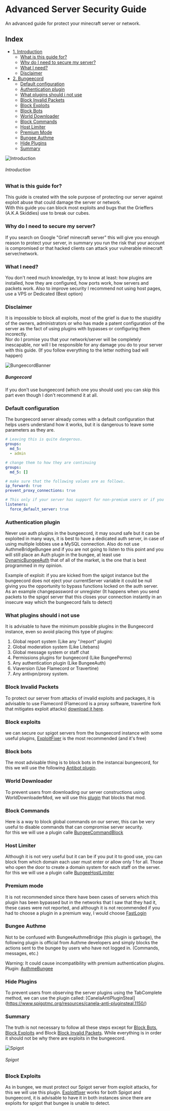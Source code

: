 # Advanced Server Security Guide
An advanced guide for protect your minecraft server or network.

## Index
- [1. Introduction](#introduction)
  - [What is this guide for?](#what-is-this-guide-for)
  - [Why do I need to secure my server?](#why-do-I-need-to-secure-my-server)
  - [What I need?](#what-i-need)
  - [Disclaimer](#disclaimer)
- [2. Bungeecord](#bungeecord)
  - [Default configuration](#default-configuration)
  - [Authentication plugin](#authentication-plugin)
  - [What plugins should i not use](#what-plugins-should-i-not-use)
  - [Block Invalid Packets](#block-invalid-packets)
  - [Block Exploits](#block-exploits)
  - [Block Bots](#block-bots)
  - [World Downloader](#world-downloader)
  - [Block Commands](#block-commands)
  - [Host Limiter](#host-limiter)
  - [Premium Mode](#premium-mode)
  - [Bungee Authme](#bungee-authme)
  - [Hide Plugins](#hide-plugins)
  - [Summary](#summary)

![Introduction](http://i.imgur.com/Ih40NJz.png)
###### Introduction
### What is this guide for?
This guide is created with the sole purpose of protecting our server against exploit abuse that could damage the server or network.  
With this guide you can block most exploits and bugs that the Grieffers (A.K.A Skiddies) use to break our cubes.  

### Why do I need to secure my server?
If you search on Google "Grief minecraft server" this will give you enough reason to protect your server, in summary you run the risk that your account is compromised or that hacked clients can attack your vulnerable minecraft server/network.  

### What I need?
You don't need much knowledge, try to know at least: how plugins are installed, how they are configured, how ports work, how servers and packets work. Also to improve security I recommend not using host pages, use a VPS or Dedicated (Best option)

### Disclaimer
It is impossible to block all exploits, most of the grief is due to the stupidity of the owners, administrators or who has made a patent configuration of the server as the fact of using plugins with bypasses or configuring them incorectly.  
Nor do I promise you that your network/server will be completely inescapable, nor will I be responsible for any damage you do to your server with this guide. (If you follow everything to the letter nothing bad will happen)  
  
![BungeecordBanner](http://i.imgur.com/HyNnNGE.png)  
##### Bungeecord
If you don't use bungeecord (which one you should use) you can skip this part even though I don't recommend it at all.  

### Default configuration
The bungeecord server already comes with a default configuration that helps users understand how it works, but it is dangerous to leave some parameters as they are.  
```yaml
# Leaving this is quite dangerous.
groups:
  md_5:
  - admin

# change them to how they are continuing
groups:
  md_5: []

# make sure that the following values are as follows.
ip_forward: true
prevent_proxy_connections: true

# This only if your server has support for non-premium users or if you want users to enter the lobby to forcefully enter.
listeners:
  force_default_server: true
```

### Authentication plugin
Never use auth plugins in the bungeecord, it may sound safe but it can be exploited in many ways, it is best to have a dedicated auth server, in case of using multiple lobbies use a MySQL connection. Also do not use AuthmeBridgeBungee and if you are not going to listen to this point and you will still place an Auth plugin in the bungee, at least use [DynamicBungeeAuth](https://www.spigotmc.org/resources/dynamicbungeeauth-premium-command-semi-premium-system-sessions.27480) that of all of the market, is the one that is best programmed in my opinion.

Example of exploit: 
if you are kicked from the spigot instance but the bungeecord does not eject your currentServer variable it could be null giving you the opportunity to bypass functions locked on the auth server. As an example changepassword or unregister (It happens when you send packets to the spigot server that this closes your connection instantly in an insecure way which the bungeecord fails to detect)

### What plugins should i not use
It is advisable to have the minimum possible plugins in the Bungeecord instance, even so avoid placing this type of plugins:
1. Global report system (Like any "/report" plugin)
2. Global moderation system (Like Litebans)
3. Global message system or staff chat
4. Permissions plugins for bungeecord (Like BungeePerms)
5. Any authentication plugin (Like BungeeAuth)
6. Viaversion (Use Flamecord or Travertine)
7. Any antivpn/proxy system.

### Block Invalid Packets
To protect our server from attacks of invalid exploits and packages, it is advisable to use Flamecord (Flamecord is a proxy software, travertine fork that mitigates exploit attacks) [download it here](https://2l-studios.com/flamecord/).

### Block exploits
we can secure our spigot servers from the bungeecord instance with some useful plugins, [ExploitFixer](https://www.spigotmc.org/resources/2ls-exploitfixer-professional-server-antiexploit.62842/) is the most recommended (and it's free)

### Block bots
The most advisable thing is to block bots in the instancai bungeecord, for this we will use the following [Antibot plugin](https://www.spigotmc.org/resources/2ls-antibot-the-ultimate-antibot-plugin.62847/).

### World Downloader
To prevent users from downloading our server constructions using WorldDownloaderMod, we will use this [plugin](https://www.spigotmc.org/resources/antiworlddownloader-bungee.37106/) that blocks that mod.

### Block Commands
Here is a way to block global commands on our server, this can be very useful to disable commands that can compromise server security.  
for this we will use a plugin calle [BungeeCommandBlock](https://www.spigotmc.org/resources/bungee-command-block.5935/)

### Host Limiter
Although it is not very useful but it can be if you put it to good use, you can block from which domain each user must enter or allow only 1 for all. Those who open the door to create a domain system for each staff on the server.  
for this we will use a plugin calle [BungeeHostLimiter](https://www.spigotmc.org/resources/bungeehostlimiter.13036/)

### Premium mode
It is not recommended since there have been cases of servers which this plugin has been bypassed but in the networks that I saw that they had it, these cases were not reported, and although it is not recommended if you had to choose a plugin in a premium way, I would choose [FastLogin](https://www.spigotmc.org/resources/srlegsinis-fast-login-login-made-faster-and-easier.53222/)

### Bungee Authme
Not to be confused with BungeeAuthmeBridge (this plugin is garbage), the following plugin is official from Authme developers and simply blocks the actions sent to the bungee by users who have not logged in. (Commands, messages, etc.)  

Warning: It could cause incompatibility with premium authentication plugins.  
Plugin: [AuthmeBungee](https://www.spigotmc.org/resources/authmebungee.50219/)

### Hide Plugins
To prevent users from observing the server plugins using the TabComplete method, we can use the plugin called: [CanelaAntiPluginSteal] (https://www.spigotmc.org/resources/canela-anti-pluginsteal.1150/)

### Summary
The truth is not necessary to follow all these steps except for [Block Bots](#block-bots), [Block Exploits](#block-exploits) and Block [Block Invalid Packets](#block-invalid-packets). While everything is in order it should not be why there are exploits in the bungeecord.

![Spigot](http://i.imgur.com/SUHpEno.png)
###### Spigot

### Block Exploits
As in bungee, we must protect our Spigot server from exploit attacks, for this we will use this plugin. [Exploitfixer](https://www.spigotmc.org/resources/2ls-exploitfixer-advanced-server-anticrash.62842/) works for both Spigot and bungeecord, it is advisable to have it in both instances since there are exploits for spigot that bungee is unable to detect.
